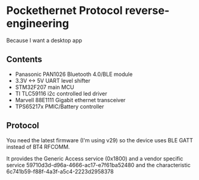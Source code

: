 # Pockethernet Protocol reverse-engineering

Because I want a desktop app

## Contents

* Panasonic PAN1026 Bluetooth 4.0/BLE module
* 3.3V <-> 5V UART level shifter
* STM32F207 main MCU
* TI TLC59116 i2c controlled led driver
* Marvell 88E1111 Gigabit ethernet transceiver
* TPS65217x PMIC/Battery controller

## Protocol

You need the latest firmware (I'm using v29) so the device uses BLE GATT instead of BT4 RFCOMM. 

It provides the Generic Access service (0x1800) and a vendor specific service 59710d3d-d96a-4666-ac17-e7f61ba52480 and
the characteristic 6c741b59-f88f-4a3f-a5c4-2223d2958378